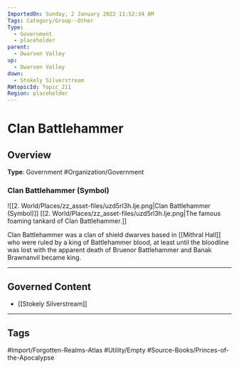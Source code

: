 ```yaml
---
ImportedOn: Sunday, 2 January 2022 11:52:34 AM
Tags: Category/Group--Other
Type:
  - Government
  - placeholder
parent:
  - Dwarven Valley
up:
  - Dwarven Valley
down:
  - Stokely Silverstream
RWtopicId: Topic_211
Region: placeholder
---
```

# Clan Battlehammer
## Overview
**Type**: Government
#Organization/Government

### Clan Battlehammer (Symbol)
![[2. World/Places/zz_asset-files/uzd5rl3h.lje.png|Clan Battlehammer (Symbol)]]
[[2. World/Places/zz_asset-files/uzd5rl3h.lje.png|The famous foaming tankard of Clan Battlehammer.]]

Clan Battlehammer was a clan of shield dwarves based in [[Mithral Hall]] who were ruled by a king of Battlehammer blood, at least until the bloodline was lost with the apparent death of Bruenor Battlehammer and Banak Brawnanvil became king.

---
## Governed Content
- [[Stokely Silverstream]]


---
## Tags
#Import/Forgotten-Realms-Atlas #Utility/Empty #Source-Books/Princes-of-the-Apocalypse

